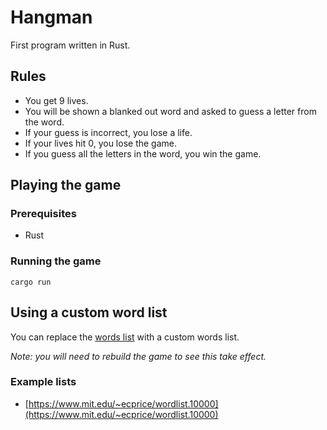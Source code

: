 # Hangman

First program written in Rust.

## Rules

- You get 9 lives.
- You will be shown a blanked out word and asked to guess a letter from the word.
- If your guess is incorrect, you lose a life.
- If your lives hit 0, you lose the game.
- If you guess all the letters in the word, you win the game.

## Playing the game

### Prerequisites

- Rust

### Running the game

```
cargo run
```

## Using a custom word list

You can replace the [words list](./src/game/words.txt) with a custom words list.

_Note: you will need to rebuild the game to see this take effect._

### Example lists

- [https://www.mit.edu/~ecprice/wordlist.10000](https://www.mit.edu/~ecprice/wordlist.10000)

